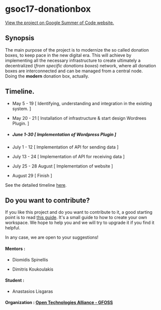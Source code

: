 # gsoc17-donationbox

[View the project on Google Summer of Code website.](https://summerofcode.withgoogle.com/projects/#5171214440988672)

## Synopsis
The main purpose of the project is to modernize the so called donation boxes, to keep pace in the new digital era.
This will achieve by implementing all the necessary infrastructure to create ultimately a decentralized (_from specific donations boxes_) network, where all donation boxes are interconnected and can be managed from a central node. <br>
Doing the **modern** donation box, actually.

## Timeline.

* May 5 - 19 [ Identifying, understanding and integration in the existing system. ]

* May 20 - 21 [ Installation of infrastructure & start design Wordrees Plugin. ]

* ##### June 1-30 [ Implementation of Wordpress Plugin ]

* July 1 - 12 [ Implementation of API for sending data ]

* July 13 - 24 [ Implementation of API for receiving data ]

* July 25 - 28 August [ Implementation of website ]

* August 29 [ Finish ] 

See the detailed timeline [here](https://github.com/eellak/gsoc17-donationbox/blob/master/timeline.md).

## Do you want to contribute?
If you like this project and do you want to contribute to it, a good starting point is to read [this guide](https://github.com/eellak/gsoc17-donationbox/blob/master/Documentation/Set%20up%20a%20developer%20workspace%20environment%20for%20the%20development%20of%20the%20WordPress.pdf).
It's a small guide to how to create your own workspace.
We hope to help you and we will try to upgrade it if you find it helpful.

In any case, we are open to your suggestions!


#### **Mentors :**

 * Diomidis Spinellis

 * Dimitris Koukoulakis

#### **Student :**
* Anastasios Lisgaras

#### **Organization :** [Open Technologies Alliance - GFOSS](https://summerofcode.withgoogle.com/organizations/4825634544025600/)







